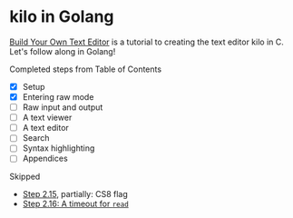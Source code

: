 # kilo in Golang

[Build Your Own Text Editor](https://viewsourcecode.org/snaptoken/kilo/index.html) is a tutorial to creating the text editor kilo in C.
Let's follow along in Golang!

Completed steps from Table of Contents
- [x] Setup
- [x] Entering raw mode
- [ ] Raw input and output
- [ ] A text viewer
- [ ] A text editor
- [ ] Search
- [ ] Syntax highlighting
- [ ] Appendices

Skipped
- [Step 2.15](https://viewsourcecode.org/snaptoken/kilo/02.enteringRawMode.html#miscellaneous-flags), partially: CS8 flag
- [Step 2.16: A timeout for `read`](https://viewsourcecode.org/snaptoken/kilo/02.enteringRawMode.html#a-timeout-for-read)
